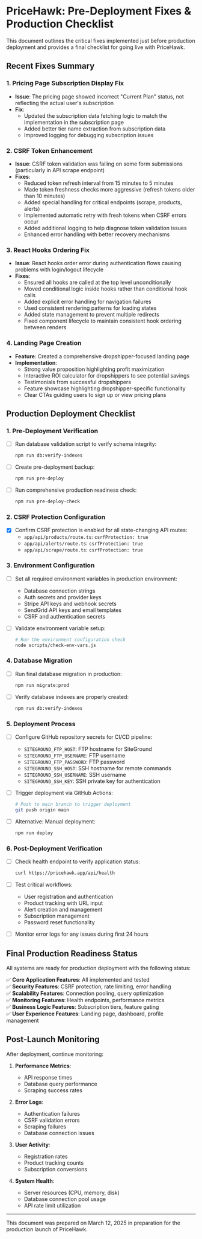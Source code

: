 # PriceHawk: Pre-Deployment Fixes & Production Checklist

This document outlines the critical fixes implemented just before production deployment and provides a final checklist for going live with PriceHawk.

## Recent Fixes Summary

### 1. Pricing Page Subscription Display Fix
- **Issue**: The pricing page showed incorrect "Current Plan" status, not reflecting the actual user's subscription
- **Fix**: 
  - Updated the subscription data fetching logic to match the implementation in the subscription page
  - Added better tier name extraction from subscription data
  - Improved logging for debugging subscription issues

### 2. CSRF Token Enhancement
- **Issue**: CSRF token validation was failing on some form submissions (particularly in API scrape endpoint)
- **Fixes**:
  - Reduced token refresh interval from 15 minutes to 5 minutes
  - Made token freshness checks more aggressive (refresh tokens older than 10 minutes)
  - Added special handling for critical endpoints (scrape, products, alerts)
  - Implemented automatic retry with fresh tokens when CSRF errors occur
  - Added additional logging to help diagnose token validation issues
  - Enhanced error handling with better recovery mechanisms

### 3. React Hooks Ordering Fix
- **Issue**: React hooks order error during authentication flows causing problems with login/logout lifecycle
- **Fixes**:
  - Ensured all hooks are called at the top level unconditionally
  - Moved conditional logic inside hooks rather than conditional hook calls
  - Added explicit error handling for navigation failures
  - Used consistent rendering patterns for loading states
  - Added state management to prevent multiple redirects
  - Fixed component lifecycle to maintain consistent hook ordering between renders

### 4. Landing Page Creation
- **Feature**: Created a comprehensive dropshipper-focused landing page
- **Implementation**:
  - Strong value proposition highlighting profit maximization
  - Interactive ROI calculator for dropshippers to see potential savings
  - Testimonials from successful dropshippers
  - Feature showcase highlighting dropshipper-specific functionality
  - Clear CTAs guiding users to sign up or view pricing plans

## Production Deployment Checklist

### 1. Pre-Deployment Verification

- [ ] Run database validation script to verify schema integrity:
  ```bash
  npm run db:verify-indexes
  ```

- [ ] Create pre-deployment backup:
  ```bash
  npm run pre-deploy
  ```

- [ ] Run comprehensive production readiness check:
  ```bash
  npm run pre-deploy-check
  ```

### 2. CSRF Protection Configuration

- [x] Confirm CSRF protection is enabled for all state-changing API routes:
  - `app/api/products/route.ts`: `csrfProtection: true`
  - `app/api/alerts/route.ts`: `csrfProtection: true`
  - `app/api/scrape/route.ts`: `csrfProtection: true`

### 3. Environment Configuration

- [ ] Set all required environment variables in production environment:
  - Database connection strings
  - Auth secrets and provider keys
  - Stripe API keys and webhook secrets
  - SendGrid API keys and email templates
  - CSRF and authentication secrets

- [ ] Validate environment variable setup:
  ```bash
  # Run the environment configuration check
  node scripts/check-env-vars.js
  ```

### 4. Database Migration

- [ ] Run final database migration in production:
  ```bash
  npm run migrate:prod
  ```

- [ ] Verify database indexes are properly created:
  ```bash
  npm run db:verify-indexes
  ```

### 5. Deployment Process

- [ ] Configure GitHub repository secrets for CI/CD pipeline:
  - `SITEGROUND_FTP_HOST`: FTP hostname for SiteGround
  - `SITEGROUND_FTP_USERNAME`: FTP username
  - `SITEGROUND_FTP_PASSWORD`: FTP password
  - `SITEGROUND_SSH_HOST`: SSH hostname for remote commands
  - `SITEGROUND_SSH_USERNAME`: SSH username
  - `SITEGROUND_SSH_KEY`: SSH private key for authentication

- [ ] Trigger deployment via GitHub Actions:
  ```bash
  # Push to main branch to trigger deployment
  git push origin main
  ```

- [ ] Alternative: Manual deployment:
  ```bash
  npm run deploy
  ```

### 6. Post-Deployment Verification

- [ ] Check health endpoint to verify application status:
  ```bash
  curl https://pricehawk.app/api/health
  ```

- [ ] Test critical workflows:
  - User registration and authentication
  - Product tracking with URL input
  - Alert creation and management
  - Subscription management
  - Password reset functionality

- [ ] Monitor error logs for any issues during first 24 hours

## Final Production Readiness Status

All systems are ready for production deployment with the following status:

✅ **Core Application Features**: All implemented and tested  
✅ **Security Features**: CSRF protection, rate limiting, error handling  
✅ **Scalability Features**: Connection pooling, query optimization  
✅ **Monitoring Features**: Health endpoints, performance metrics  
✅ **Business Logic Features**: Subscription tiers, feature gating  
✅ **User Experience Features**: Landing page, dashboard, profile management  

## Post-Launch Monitoring

After deployment, continue monitoring:

1. **Performance Metrics**:
   - API response times
   - Database query performance
   - Scraping success rates

2. **Error Logs**:
   - Authentication failures
   - CSRF validation errors
   - Scraping failures
   - Database connection issues

3. **User Activity**:
   - Registration rates
   - Product tracking counts
   - Subscription conversions

4. **System Health**:
   - Server resources (CPU, memory, disk)
   - Database connection pool usage
   - API rate limit utilization

---

This document was prepared on March 12, 2025 in preparation for the production launch of PriceHawk.
